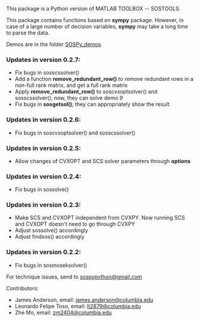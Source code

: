 This package is a Python version of MATLAB TOOLBOX -- SOSTOOLS. 

This package contains functions based on **sympy** package. However, in case of a large number of decision variables, **sympy** may take a long time to parse the data.

Demos are in the folder [SOSPy_demos](https://github.com/zm2404/SOSPy/tree/main/SOSPy_demos/Sympy_demos).

### Updates in version 0.2.7:
- Fix bugs in sosscssolver()
- Add a function **remove_redundant_row()** to remove redundant rows in a non-full rank matrix, and get a full rank matrix
- Apply **remove_redundant_row()** to soscvxoptsolver() and sosscssolver(); now, they can solve demo 9
- Fix bugs in **sosgetsol()**; they can appropriately show the result

### Updates in version 0.2.6:
- Fix bugs in soscvxoptsolver() and sosscssolver()

### Updates in version 0.2.5:
- Allow changes of CVXOPT and SCS solver parameters through **options**

### Updates in version 0.2.4:
- Fix bugs in sossolve()

### Updates in version 0.2.3:
- Make SCS and CVXOPT independent from CVXPY. Now running SCS and CVXOPT doesn't need to go through CVXPY
- Adjust sossolve() accordingly
- Adjust findsos() accordingly


### Updates in version 0.2.2:
- Fix bugs in sosmoseksolver()


For technique issues, send to sospypython@gmail.com

Contributors: 
- James Anderson, email: james.anderson@columbia.edu
- Leonardo Felipe Toso, email: lt2879@columbia.edu
- Zhe Mo, email: zm2404@columbia.edu


